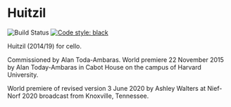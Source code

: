 Huitzil
=======

![Build Status](
    https://github.com/trevorbaca/huitzil/actions/workflows/test.yml/badge.svg)
[![Code style: black](
    https://img.shields.io/badge/code%20style-black-000000.svg)](
    https://github.com/ambv/black)

Huitzil (2014/19) for cello.

Commissioned by Alan Toda-Ambaras. World premiere 22 November 2015 by Alan
Today-Ambaras in Cabot House on the campus of Harvard University.

World premiere of revised version 3 June 2020 by Ashley Walters at Nief-Norf
2020 broadcast from Knoxville, Tennessee.

